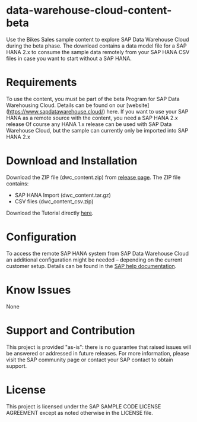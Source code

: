 # data-warehouse-cloud-content-beta
Use the Bikes Sales sample content to explore SAP Data Warehouse Cloud during the beta phase. The download contains a data model file for a SAP HANA 2.x to consume the sample data remotely from your SAP HANA CSV files in case you want to start without a SAP HANA.

# Requirements
To use the content, you must be part of the beta Program for SAP Data Warehousing Cloud. Details can be found on our [website] (https://www.sapdatawarehouse.cloud/) here.
If you want to use your SAP HANA as a remote source with the content, you need a SAP HANA 2.x release
Of course any HANA 1.x release can be used with SAP Data Warehouse Cloud, but the sample can currently only be imported into SAP HANA 2.x
# Download and Installation
Download the ZIP file (dwc_content.zip) from [release page](https://github.com/SAP-samples/data-warehouse-cloud-content-beta/releases).
The ZIP file contains:
*	SAP HANA Import (dwc_content.tar.gz) 
*	CSV files (dwc_content_csv.zip)

Download the Tutorial directly [here](https://github.com/SAP-samples/data-warehouse-cloud-content-beta/blob/master/SAP%20Data%20Warehouse%20Cloud%20beta%20content%20-%20Tutorial.pdf).
# Configuration
To access the remote SAP HANA system from SAP Data Warehouse Cloud an additional configuration might be needed – depending on the current customer setup. Details can be found in the [SAP help documentation](https://help.sap.com/viewer/product/SAP_DATA_WAREHOUSE_CLOUD/beta/en-US).
# Know Issues
None
# Support and Contribution
This project is provided "as-is": there is no guarantee that raised issues will be answered or addressed in future releases.
For more information, please visit the SAP community page or contact your SAP contact to obtain support.

# License
This project is licensed under the SAP SAMPLE CODE LICENSE AGREEMENT except as noted otherwise in the LICENSE file.

